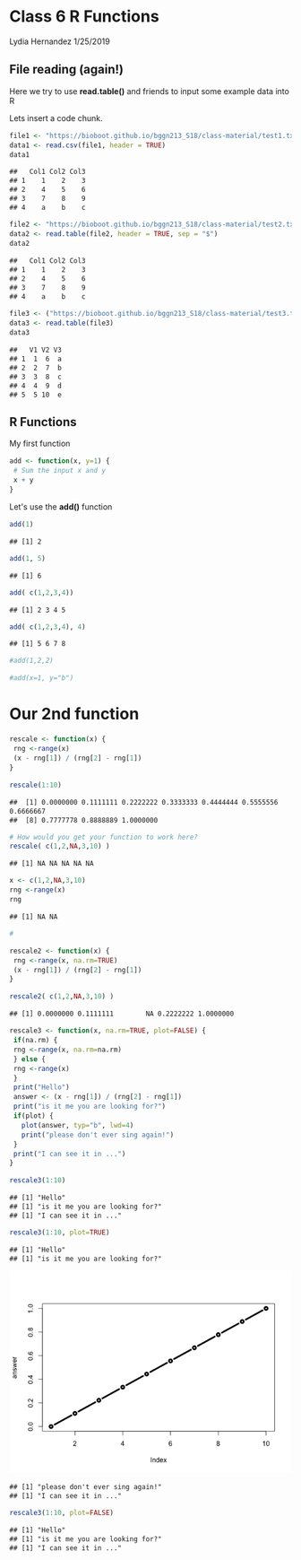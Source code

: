 Class 6 R Functions
================
Lydia Hernandez
1/25/2019

File reading (again!)
---------------------

Here we try to use **read.table()** and friends to input some example data into R

Lets insert a code chunk.

``` r
file1 <- "https://bioboot.github.io/bggn213_S18/class-material/test1.txt"
data1 <- read.csv(file1, header = TRUE)
data1
```

    ##   Col1 Col2 Col3
    ## 1    1    2    3
    ## 2    4    5    6
    ## 3    7    8    9
    ## 4    a    b    c

``` r
file2 <- "https://bioboot.github.io/bggn213_S18/class-material/test2.txt"
data2 <- read.table(file2, header = TRUE, sep = "$")
data2
```

    ##   Col1 Col2 Col3
    ## 1    1    2    3
    ## 2    4    5    6
    ## 3    7    8    9
    ## 4    a    b    c

``` r
file3 <- ("https://bioboot.github.io/bggn213_S18/class-material/test3.txt")
data3 <- read.table(file3)
data3
```

    ##   V1 V2 V3
    ## 1  1  6  a
    ## 2  2  7  b
    ## 3  3  8  c
    ## 4  4  9  d
    ## 5  5 10  e

R Functions
-----------

My first function

``` r
add <- function(x, y=1) {
 # Sum the input x and y
 x + y
}
```

Let's use the **add()** function

``` r
add(1)
```

    ## [1] 2

``` r
add(1, 5)
```

    ## [1] 6

``` r
add( c(1,2,3,4))
```

    ## [1] 2 3 4 5

``` r
add( c(1,2,3,4), 4)
```

    ## [1] 5 6 7 8

``` r
#add(1,2,2)
```

``` r
#add(x=1, y="b")
```

Our 2nd function
================

``` r
rescale <- function(x) {
 rng <-range(x)
 (x - rng[1]) / (rng[2] - rng[1])
}
```

``` r
rescale(1:10)
```

    ##  [1] 0.0000000 0.1111111 0.2222222 0.3333333 0.4444444 0.5555556 0.6666667
    ##  [8] 0.7777778 0.8888889 1.0000000

``` r
# How would you get your function to work here?
rescale( c(1,2,NA,3,10) )
```

    ## [1] NA NA NA NA NA

``` r
x <- c(1,2,NA,3,10) 
rng <-range(x)
rng
```

    ## [1] NA NA

``` r
#
```

``` r
rescale2 <- function(x) {
 rng <-range(x, na.rm=TRUE)
 (x - rng[1]) / (rng[2] - rng[1])
}
```

``` r
rescale2( c(1,2,NA,3,10) )
```

    ## [1] 0.0000000 0.1111111        NA 0.2222222 1.0000000

``` r
rescale3 <- function(x, na.rm=TRUE, plot=FALSE) {
 if(na.rm) {
 rng <-range(x, na.rm=na.rm)
 } else {
 rng <-range(x)
 }
 print("Hello")
 answer <- (x - rng[1]) / (rng[2] - rng[1])
 print("is it me you are looking for?")
 if(plot) {
   plot(answer, typ="b", lwd=4)
   print("please don't ever sing again!")
 }
 print("I can see it in ...")
}
```

``` r
rescale3(1:10)
```

    ## [1] "Hello"
    ## [1] "is it me you are looking for?"
    ## [1] "I can see it in ..."

``` r
rescale3(1:10, plot=TRUE)
```

    ## [1] "Hello"
    ## [1] "is it me you are looking for?"

![](class06_files/figure-markdown_github/unnamed-chunk-19-1.png)

    ## [1] "please don't ever sing again!"
    ## [1] "I can see it in ..."

``` r
rescale3(1:10, plot=FALSE)
```

    ## [1] "Hello"
    ## [1] "is it me you are looking for?"
    ## [1] "I can see it in ..."
